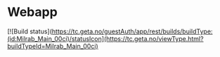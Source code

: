 # Webapp
 
[![Build status](https://tc.geta.no/guestAuth/app/rest/builds/buildType:(id:Milrab_Main_00ci)/statusIcon](https://tc.geta.no/viewType.html?buildTypeId=Milrab_Main_00ci)
